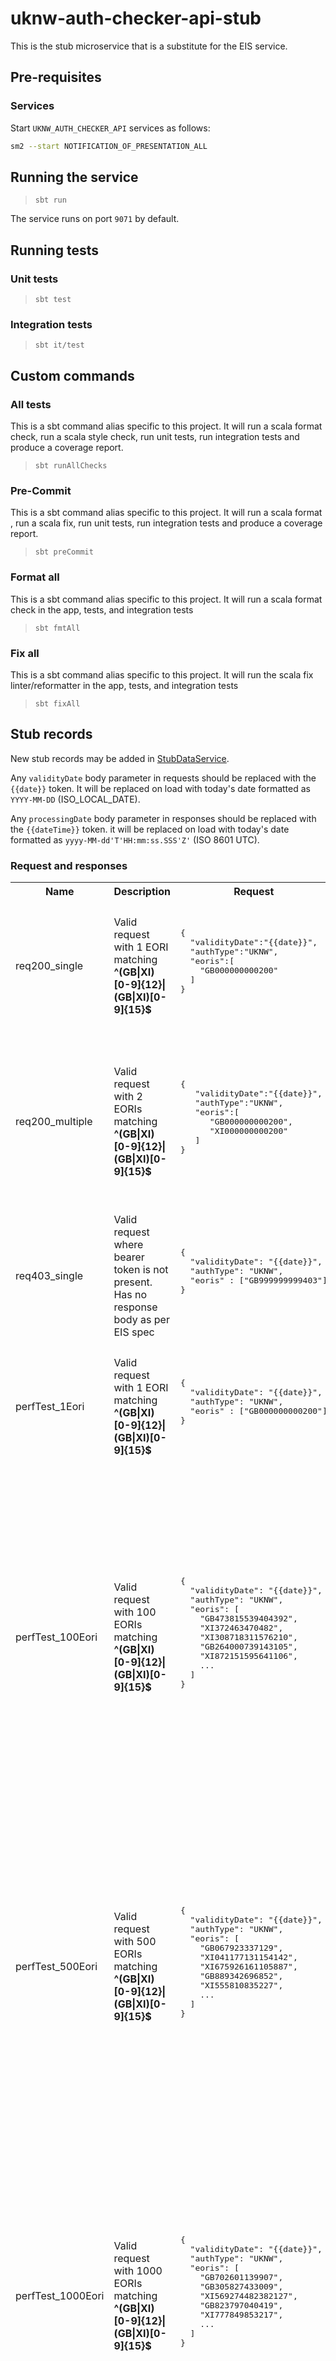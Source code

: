 
# uknw-auth-checker-api-stub

This is the stub microservice that is a substitute for the EIS service.

## Pre-requisites

### Services

Start `UKNW_AUTH_CHECKER_API` services as follows:

```bash
sm2 --start NOTIFICATION_OF_PRESENTATION_ALL
```

## Running the service

> `sbt run`

The service runs on port `9071` by default.

## Running tests

### Unit tests

> `sbt test`

### Integration tests

> `sbt it/test`

## Custom commands

### All tests

This is a sbt command alias specific to this project. It will run a scala format
check, run a scala style check, run unit tests, run integration tests and produce a coverage report.

> `sbt runAllChecks`

### Pre-Commit

This is a sbt command alias specific to this project. It will run a scala format , run a scala fix,
run unit tests, run integration tests and produce a coverage report.

> `sbt preCommit`

### Format all

This is a sbt command alias specific to this project. It will run a scala format
check in the app, tests, and integration tests

> `sbt fmtAll`

### Fix all

This is a sbt command alias specific to this project. It will run the scala fix
linter/reformatter in the app, tests, and integration tests

> `sbt fixAll`

## Stub records

New stub records may be added in [StubDataService](https://github.com/hmrc/uknw-auth-checker-api-stub/blob/main/app/uk/gov/hmrc/uknwauthcheckerapistub/services/StubDataService.scala).

Any `validityDate` body parameter in requests should be replaced with the `{{date}}` token. It will be replaced on load with today's date formatted as `YYYY-MM-DD` (ISO_LOCAL_DATE).

Any `processingDate` body parameter in responses should be replaced with the `{{dateTime}}` token. it will be replaced on load with today's date formatted as `yyyy-MM-dd'T'HH:mm:ss.SSS'Z'` (ISO 8601 UTC).

### Request and responses

<table>
<tr>
    <th>Name</th>
    <th>Description</th>
    <th>Request</th>
    <th>Response</th>
</tr>

<tr>
<td>req200_single</td>
<td>Valid request with 1 EORI matching <strong>^(GB&#124;XI)[0-9]{12}&#124;(GB&#124;XI)[0-9]{15}$</strong></td>
<td>
    <pre>
{
  "validityDate":"{{date}}",
  "authType":"UKNW",
  "eoris":[
    "GB000000000200"
  ]
}
    </pre>
</td>
<td>
    <pre>
{
   "processingDate":"{{dateTime}}",
   "authType":"UKNW",
   "results":[
      {
         "eori":"GB000000000200",
         "valid":true,
         "code":0
      }
   ]
}
    </pre>
</td>
</tr>

<tr>
<td>req200_multiple</td>
<td>Valid request with 2 EORIs matching <strong>^(GB&#124;XI)[0-9]{12}&#124;(GB&#124;XI)[0-9]{15}$</strong></td>
<td>
    <pre>
{
   "validityDate":"{{date}}",
   "authType":"UKNW",
   "eoris":[
      "GB000000000200",
      "XI000000000200"
   ]
}
    </pre>
</td>
<td>
    <pre>
{
   "processingDate":"{{dateTime}}",
   "authType":"UKNW",
   "results":[
      {
         "eori":"GB000000000200",
         "valid":true,
         "code":0
      },
      {
         "eori":"XI000000000200",
         "valid":true,
         "code":0
      }
   ]
}
    </pre>
    </td>
</tr>

<tr>
<td>req403_single</td>
<td>Valid request where bearer token is not present. Has no response body as per EIS spec</td>
<td>
    <pre>
{
  "validityDate": "{{date}}",
  "authType": "UKNW",
  "eoris" : ["GB999999999403"]
}
    </pre>
</td>
<td></td>
</tr>

<tr>
<td>perfTest_1Eori</td>
<td>Valid request with 1 EORI matching <strong>^(GB&#124;XI)[0-9]{12}&#124;(GB&#124;XI)[0-9]{15}$</strong></td>
<td>
    <pre>
{
  "validityDate": "{{date}}",
  "authType": "UKNW",
  "eoris" : ["GB000000000200"]
}
    </pre>
</td>
<td>
    <pre>
{
  "processingDate": "{{dateTime}}",
  "authType": "UKNW",
  "results": [
    {
      "eori": "GB000000000200",
      "valid": true,
      "code": 0
    }
  ]
}
    </pre>
    </td>
</tr>

<tr>
<td>perfTest_100Eori</td>
<td>Valid request with 100 EORIs matching <strong>^(GB&#124;XI)[0-9]{12}&#124;(GB&#124;XI)[0-9]{15}$</strong></td>
<td>
    <pre>
{
  "validityDate": "{{date}}",
  "authType": "UKNW",
  "eoris": [
    "GB473815539404392",
    "XI372463470482",
    "XI308718311576210",
    "GB264000739143105",
    "XI872151595641106",
    ...
  ]
}
    </pre>
</td>
<td>
    <pre>
{
  "processingDate": "{{dateTime}}",
  "authType": "UKNW",
  "results": [
    {
      "eori": "GB473815539404392",
      "valid": true,
      "code": 0
    },
    {
      "eori": "XI372463470482",
      "valid": true,
      "code": 0
    },
    {
      "eori": "XI308718311576210",
      "valid": true,
      "code": 0
    },
    {
      "eori": "GB264000739143105",
      "valid": true,
      "code": 0
    },
    {
      "eori": "XI872151595641106",
      "valid": true,
      "code": 0
    },
    ...
  ]
}
    </pre>
    </td>
</tr>

<tr>
<td>perfTest_500Eori</td>
<td>Valid request with 500 EORIs matching <strong>^(GB&#124;XI)[0-9]{12}&#124;(GB&#124;XI)[0-9]{15}$</strong></td>
<td>
    <pre>
{
  "validityDate": "{{date}}",
  "authType": "UKNW",
  "eoris": [
    "GB067923337129",
    "XI041177131154142",
    "XI675926161105887",
    "GB889342696852",
    "XI555810835227",
    ...
  ]
}
    </pre>
</td>
<td>
    <pre>
{
  "processingDate": "{{dateTime}}",
  "authType": "UKNW",
  "results": [
    {
      "eori": "GB067923337129",
      "valid": true,
      "code": 0
    },
    {
      "eori": "XI041177131154142",
      "valid": true,
      "code": 0
    },
    {
      "eori": "XI675926161105887",
      "valid": true,
      "code": 0
    },
    {
      "eori": "GB889342696852",
      "valid": true,
      "code": 0
    },
    {
      "eori": "XI555810835227",
      "valid": true,
      "code": 0
    },
    ...
  ]
}
    </pre>
    </td>
</tr>

<tr>
<td>perfTest_1000Eori</td>
<td>Valid request with 1000 EORIs matching <strong>^(GB&#124;XI)[0-9]{12}&#124;(GB&#124;XI)[0-9]{15}$</strong></td>
<td>
    <pre>
{
  "validityDate": "{{date}}",
  "authType": "UKNW",
  "eoris": [
    "GB702601139907",
    "GB305827433009",
    "XI569274482382127",
    "GB823797040419",
    "XI777849853217",
    ...
  ]
}
    </pre>
</td>
<td>
    <pre>
{
  "processingDate": "{{dateTime}}",
  "authType": "UKNW",
  "results": [
    {
      "eori": "GB702601139907",
      "valid": true,
      "code": 0
    },
    {
      "eori": "GB305827433009",
      "valid": true,
      "code": 0
    },
    {
      "eori": "XI569274482382127",
      "valid": true,
      "code": 0
    },
    {
      "eori": "GB823797040419",
      "valid": true,
      "code": 0
    },
    {
      "eori": "XI777849853217",
      "valid": true,
      "code": 0
    },
    ...
  ]
}
    </pre>
    </td>
</tr>

<tr>
<td>perfTest_3000Eori</td>
<td>Valid request with 3000 EORIs matching <strong>^(GB&#124;XI)[0-9]{12}&#124;(GB&#124;XI)[0-9]{15}$</strong></td>
<td>
    <pre>
{
  "validityDate": "{{date}}",
  "authType": "UKNW",
  "eoris": [
    "GB837826880909874",
    "XI968840631629",
    "XI436105828614",
    "XI670738444417",
    "XI299090776708",
    ...
  ]
}
    </pre>
</td>
<td>
    <pre>
{
  "processingDate": "{{dateTime}}",
  "authType": "UKNW",
  "results": [
    {
      "eori": "GB837826880909874",
      "valid": true,
      "code": 0
    },
    {
      "eori": "XI968840631629",
      "valid": true,
      "code": 0
    },
    {
      "eori": "XI436105828614",
      "valid": true,
      "code": 0
    },
    {
      "eori": "XI670738444417",
      "valid": true,
      "code": 0
    },
    {
      "eori": "XI299090776708",
      "valid": true,
      "code": 0
    },
    ...
  ]
}
    </pre>
    </td>
</tr>
</table>

### License

This code is open source software licensed under the [Apache 2.0 License]("http://www.apache.org/licenses/LICENSE-2.0.html").
